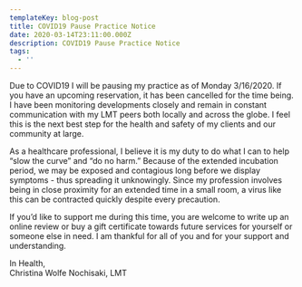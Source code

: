 ```yaml
---
templateKey: blog-post
title: COVID19 Pause Practice Notice
date: 2020-03-14T23:11:00.000Z
description: COVID19 Pause Practice Notice
tags:
  - ''
---
```

Due to COVID19 I will be pausing my practice as of Monday 3/16/2020. If you have an upcoming reservation, it has been cancelled for the time being. I have been monitoring developments closely and remain in constant communication with my LMT peers both locally and across the globe. I feel this is the next best step for the health and safety of my clients and our community at large. 

As a healthcare professional, I believe it is my duty to do what I can to help “slow the curve”  and “do no harm.” Because of the extended incubation period, we may be exposed and contagious long before we display symptoms - thus spreading it unknowingly. Since my profession involves being in close proximity for an extended time in a small room, a virus like this can be contracted quickly despite every precaution. 

If you’d like to support me during this time, you are welcome to write up an online review or buy a gift certificate towards future services for yourself or someone  else in need. I am thankful for all of you and for your support and understanding. 

In Health,\
Christina Wolfe Nochisaki, LMT
